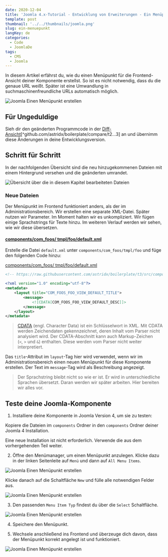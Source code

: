 ```yaml
---
date: 2020-12-04
title: 'Joomla 4.x-Tutorial - Entwicklung von Erweiterungen - Ein Menüpunkt'
template: post
thumbnail: '../../thumbnails/joomla.png'
slug: ein-menuepunkt
langKey: de
categories:
  - Code
  - JoomlaDe
tags:
  - CMS
  - Joomla
---
```


In diesem Artikel erfährst du, wie du einen Menüpunkt für die Frontend-Ansicht deiner Komponente erstellst. So ist es nicht notwendig, dass du die genaue URL weißt. Später ist eine Umwandlung in suchmaschinenfreundliche URLs automatisch möglich.

![Joomla Einen Menüpunkt erstellen](/images/j4x4x2.png)

## Für Ungeduldige

Sieh dir den geänderten Programmcode in der [Diff-Ansicht](https://github.com/astridx/boilerplate/compare/t2...t3)[^github.com/astridx/boilerplate/compare/t2...3] an und übernimm diese Änderungen in deine Entwicklungsversion.

## Schritt für Schritt

In der nachfolgenden Übersicht sind die neu hinzugekommenen Dateien mit einem Hintergrund versehen und die geänderten umrandet.

![Übersicht über die in diesem Kapitel bearbeiteten Dateien](/images/tree3.png)

### Neue Dateien

Der Menüpunkt im Frontend funktioniert anders, als der im Administrationsbereich. Wir erstellen eine separate XML-Datei. Später nutzen wir Parameter. Im Moment halten wir es unkompliziert. Wir fügen einige Sprachstrings für Texte hinzu. Im weiteren Verlauf werden wir sehen, wie wir diese übersetzen.

<!-- prettier-ignore -->
#### [components/com\_foos/ tmpl/foo/default.xml](https://github.com/astridx/boilerplate/compare/t2...t3#diff-35fa310ee8efa91ecb0e9f7c604d413f)

Erstelle die Datei `default.xml` unter `components/com_foos/tmpl/foo` und füge den folgenden Code hinzu:

[components/com_foos/ tmpl/foo/default.xml](https://github.com/astridx/boilerplate/blob/0b9e39042dea67221aabcda2d226b0b8816cabd6/src/components/com_foos/tmpl/foo/default.xml)

```xml {numberLines: -2}
<!-- https://raw.githubusercontent.com/astridx/boilerplate/t3/src/components/com_foos/tmpl/foo/default.xml -->

<?xml version="1.0" encoding="utf-8"?>
<metadata>
	<layout title="COM_FOOS_FOO_VIEW_DEFAULT_TITLE">
		<message>
			<![CDATA[COM_FOOS_FOO_VIEW_DEFAULT_DESC]]>
		</message>
	</layout>
</metadata>

```

> [CDATA](https://de.wikipedia.org/w/index.php?title=CDATA&oldid=189251190) (engl. Character Data) ist ein Schlüsselwort in XML. Mit CDATA werden Zeichendaten gekennzeichnet, deren Inhalt vom Parser nicht analysiert wird. Der CDATA-Abschnitt kann auch Markup-Zeichen (`<`, `>` und `&`) enthalten. Diese werden vom Parser nicht weiter interpretiert.

Das `title`-Attribut im `layout`-Tag hier wird verwendet, wenn wir im Administrationsbereich einen neuen Menüpunkt für diese Komponente erstellen.
Der Text im `message`-Tag wird als Beschreibung angezeigt.

> Der Sprachstring bleibt nicht so wie er ist. Er wird in unterschiedliche Sprachen übersetzt. Daran werden wir später arbeiten. Hier bereiten wir alles vor.

## Teste deine Joomla-Komponente

1. Installiere deine Komponente in Joomla Version 4, um sie zu testen:

Kopiere die Dateien im `components` Ordner in den `components` Ordner deiner Joomla 4 Installation.

Eine neue Installation ist nicht erforderlich. Verwende die aus dem vorhergehenden Teil weiter.

2. Öffne den Menümanager, um einen Menüpunkt anzulegen. Klicke dazu in der linken Seitenleite auf `Menü` und dann auf `All Menu Items`.

![Joomla Einen Menüpunkt erstellen](/images/j4x4x1.png)

Klicke danach auf die Schaltfläche `New` und fülle alle notwendigen Felder aus.

![Joomla Einen Menüpunkt erstellen](/images/j4x4x2.png)

3. Den passenden `Menu Item Typ` findest du über die `Select` Schaltfläche.

![Joomla Einen Menüpunkt erstellen](/images/j4x4x3.png)

4. Speichere den Menüpunkt.

5. Wechsele anschließend ins Frontend und überzeuge dich davon, dass der Menüpunkt korrekt angelegt ist und funktioniert.

![Joomla Einen Menüpunkt erstellen](/images/j4x4x4.png)
